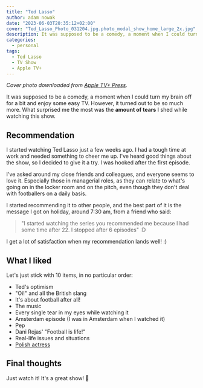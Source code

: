 ```yaml
---
title: "Ted Lasso"
author: adam nowak
date: "2023-06-03T20:35:12+02:00"
cover: "Ted_Lasso_Photo_031204.jpg.photo_modal_show_home_large_2x.jpg"
description: It was supposed to be a comedy, a moment when I could turn my brain off for a bit and enjoy some easy TV. However, it turned out to be so much more. What surprised me the most was the **amount of tears** I shed while watching this show.
categories:
  - personal
tags:
  - Ted Lasso
  - TV Show
  - Apple TV+
---
```


_Cover photo downloaded from [Apple TV+ Press][1]._

It was supposed to be a comedy, a moment when I could turn my brain off for a bit and enjoy some easy TV. However, it turned out to be so much more. What surprised me the most was the **amount of tears** I shed while watching this show.

## Recommendation

I started watching Ted Lasso just a few weeks ago. I had a tough time at work and needed something to cheer me up. I've heard good things about the show, so I decided to give it a try. I was hooked after the first episode.

I've asked around my close friends and colleagues, and everyone seems to love it. Especially those in managerial roles, as they can relate to what's going on in the locker room and on the pitch, even though they don't deal with footballers on a daily basis.

I started recommending it to other people, and the best part of it is the message I got on holiday, around 7:30 am, from a friend who said:

> "I started watching the series you recommended me because I had some time after 22. I stopped after 6 episodes" :D

I get a lot of satisfaction when my recommendation lands well! :)

## What I liked

Let's just stick with 10 items, in no particular order:

- Ted's optimism
- "Oi!" and all the British slang
- It's about football after all!
- The music
- Every single tear in my eyes while watching it
- Amsterdam episode (I was in Amsterdam when I watched it)
- Pep
- Dani Rojas' "Football is life!"
- Real-life issues and situations
- [Polish actress][2]

## Final thoughts

Just watch it! It's a great show! 💙

[1]: https://www.apple.com/tv-pr/originals/ted-lasso/episodes-images/
[2]: https://www.imdb.com/name/nm3217612/

